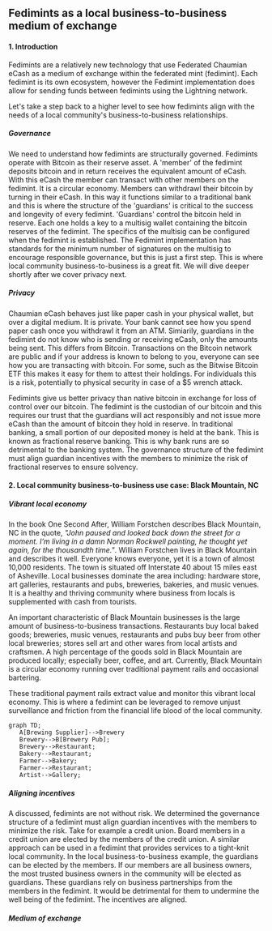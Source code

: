 ## Fedimints as a local business-to-business medium of exchange

#### 1. Introduction
Fedimints are a relatively new technology that use Federated Chaumian eCash as a medium of exchange within the federated mint (fedimint). Each fedimint is its own ecosystem, however the Fedimint implementation does allow for sending funds between fedimints using the Lightning network.

Let's take a step back to a higher level to see how fedimints align with the needs of a local community's business-to-business relationships. 

##### Governance 
We need to understand how fedimints are structurally governed. Fedimints operate with Bitcoin as their reserve asset. A 'member' of the fedimint deposits bitcoin and in return receives the equivalent amount of eCash. With this eCash the member can transact with other members on the fedimint. It is a circular economy. Members can withdrawl their bitcoin by turning in their eCash. In this way it functions similar to a traditional bank and this is where the structure of the 'guardians' is critical to the success and longevity of every fedimint. 'Guardians' control the bitcoin held in reserve. Each one holds a key to a multisig wallet containing the bitcoin reserves of the fedimint. The specifics of the multisig can be configured when the fedimint is established. The Fedimint implementation has standards for the minimum number of signatures on the multisig to encourage responsible governance, but this is just a first step. This is where local community business-to-business is a great fit. We will dive deeper shortly after we cover privacy next.
   
##### Privacy 
Chaumian eCash behaves just like paper cash in your physical wallet, but over a digital medium. It is private. Your bank cannot see how you spend paper cash once you withdrawl it from an ATM. Simiarily, guardians in the fedimint do not know who is sending or receiving eCash, only the amounts being sent. This differs from Bitcoin. Transactions on the Bitcoin network are public and if your address is known to belong to you, everyone can see how you are transacting with bitcoin. For some, such as the Bitwise Bitcoin ETF this makes it easy for them to attest their holdings. For individuals this is a risk, potentially to physical security in case of a $5 wrench attack.

Fedimints give us better privacy than native bitcoin in exchange for loss of control over our bitcoin. The fedimint is the custodian of our bitcoin and this requires our trust that the guardians will act responsibly and not issue more eCash than the amount of bitcoin they hold in reserve. In traditional banking, a small portion of our deposited money is held at the bank. This is known as fractional reserve banking. This is why bank runs are so detrimental to the banking system. The governance structure of the fedimint must align guardian incentives with the members to minimize the risk of fractional reserves to ensure solvency.

#### 2. Local community business-to-business use case: Black Mountain, NC

##### Vibrant local economy
In the book One Second After, William Forstchen describes Black Mountain, NC in the quote, *"John paused and looked back down the street for a moment. I’m living in a damn Norman Rockwell painting, he thought yet again, for the thousandth time."*. William Forstchen lives in Black Mountain and describes it well. Everyone knows everyone, yet it is a town of almost 10,000 residents. The town is situated off Interstate 40 about 15 miles east of Asheville. Local businesses dominate the area including: hardware store, art galleries, restaurants and pubs, breweries, bakeries, and music venues. It is a healthy and thriving community where business from locals is supplemented with cash from tourists.

An important characteristic of Black Mountain businesses is the large amount of business-to-business transactions. Restaurants buy local baked goods; breweries, music venues, restaurants and pubs buy beer from other local breweries; stores sell art and other wares from local artists and craftsmen. A high percentage of the goods sold in Black Mountain are produced locally; especially beer, coffee, and art. Currently, Black Mountain is a circular economy running over traditional payment rails and occasional bartering. 

These traditional payment rails extract value and monitor this vibrant local economy. This is where a fedimint can be leveraged to remove unjust surveillance and friction from the financial life blood of the local community.

```mermaid
graph TD;
   A[Brewing Supplier]-->Brewery
   Brewery-->B[Brewery Pub];
   Brewery-->Restaurant;
   Bakery-->Restaurant;
   Farmer-->Bakery;
   Farmer-->Restaurant;
   Artist-->Gallery;
```

##### Aligning incentives
A discussed, fedimints are not without risk. We determined the governance structure of a fedimint must align guardian incentives with the members to minimize the risk. Take for example a credit union. Board members in a credit union are elected by the members of the credit union. A similar approach can be used in a fedimint that provides services to a tight-knit local community. In the local business-to-business example, the guardians can be elected by the members. If our members are all business owners, the most trusted business owners in the community will be elected as guardians. These guardians rely on business partnerships from the members in the fedimint. It would be detrimental for them to undermine the well being of the fedimint. The incentives are aligned.

##### Medium of exchange

